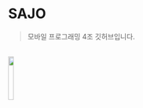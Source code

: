 # SAJO
> 모바일 프로그래밍 4조 깃허브입니다.

<br/>
<img width="15%" src="https://user-images.githubusercontent.com/77886661/224867505-39e9ccd9-ad7b-45bb-955e-0e4bf920b8cd.png"  />

